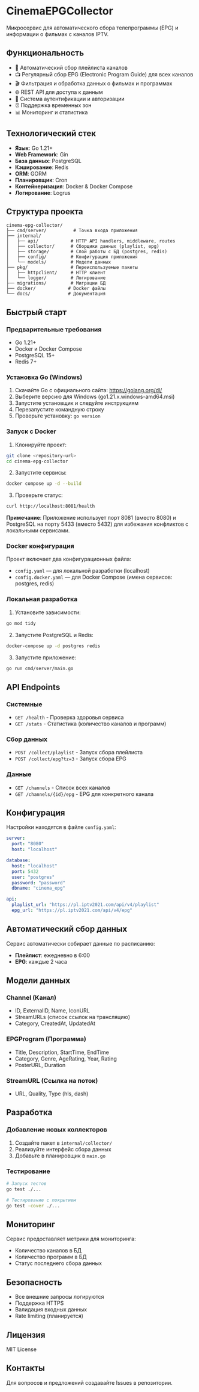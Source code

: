# CinemaEPGCollector

Микросервис для автоматического сбора телепрограммы (EPG) и информации о фильмах с каналов IPTV.

## Функциональность

- 🔄 Автоматический сбор плейлиста каналов
- 📺 Регулярный сбор EPG (Electronic Program Guide) для всех каналов
- 🎬 Фильтрация и обработка данных о фильмах и программах
- 🌐 REST API для доступа к данным
- 🔐 Система аутентификации и авторизации
- ⏰ Поддержка временных зон
- 📊 Мониторинг и статистика

## Технологический стек

- **Язык**: Go 1.21+
- **Web Framework**: Gin
- **База данных**: PostgreSQL
- **Кэширование**: Redis
- **ORM**: GORM
- **Планировщик**: Cron
- **Контейнеризация**: Docker & Docker Compose
- **Логирование**: Logrus

## Структура проекта

```
cinema-epg-collector/
├── cmd/server/          # Точка входа приложения
├── internal/
│   ├── api/            # HTTP API handlers, middleware, routes
│   ├── collector/      # Сборщики данных (playlist, epg)
│   ├── storage/        # Слой работы с БД (postgres, redis)
│   ├── config/         # Конфигурация приложения
│   └── models/         # Модели данных
├── pkg/                # Переиспользуемые пакеты
│   ├── httpclient/     # HTTP клиент
│   └── logger/         # Логирование
├── migrations/         # Миграции БД
├── docker/            # Docker файлы
└── docs/              # Документация
```

## Быстрый старт

### Предварительные требования

- Go 1.21+
- Docker и Docker Compose
- PostgreSQL 15+
- Redis 7+

### Установка Go (Windows)

1. Скачайте Go с официального сайта: https://golang.org/dl/
2. Выберите версию для Windows (go1.21.x.windows-amd64.msi)
3. Запустите установщик и следуйте инструкциям
4. Перезапустите командную строку
5. Проверьте установку: `go version`

### Запуск с Docker

1. Клонируйте проект:
```bash
git clone <repository-url>
cd cinema-epg-collector
```

2. Запустите сервисы:
```bash
docker compose up -d --build
```

3. Проверьте статус:
```bash
curl http://localhost:8081/health
```

**Примечание**: Приложение использует порт 8081 (вместо 8080) и PostgreSQL на порту 5433 (вместо 5432) для избежания конфликтов с локальными сервисами.

### Docker конфигурация

Проект включает два конфигурационных файла:
- `config.yaml` — для локальной разработки (localhost)
- `config.docker.yaml` — для Docker Compose (имена сервисов: postgres, redis)

### Локальная разработка

1. Установите зависимости:
```bash
go mod tidy
```

2. Запустите PostgreSQL и Redis:
```bash
docker-compose up -d postgres redis
```

3. Запустите приложение:
```bash
go run cmd/server/main.go
```

## API Endpoints

### Системные

- `GET /health` - Проверка здоровья сервиса
- `GET /stats` - Статистика (количество каналов и программ)

### Сбор данных

- `POST /collect/playlist` - Запуск сбора плейлиста
- `POST /collect/epg?tz=3` - Запуск сбора EPG

### Данные

- `GET /channels` - Список всех каналов
- `GET /channels/{id}/epg` - EPG для конкретного канала

## Конфигурация

Настройки находятся в файле `config.yaml`:

```yaml
server:
  port: "8080"
  host: "localhost"

database:
  host: "localhost"
  port: 5432
  user: "postgres"
  password: "password"
  dbname: "cinema_epg"

api:
  playlist_url: "https://pl.iptv2021.com/api/v4/playlist"
  epg_url: "https://pl.iptv2021.com/api/v4/epg"
```

## Автоматический сбор данных

Сервис автоматически собирает данные по расписанию:

- **Плейлист**: ежедневно в 6:00
- **EPG**: каждые 2 часа

## Модели данных

### Channel (Канал)
- ID, ExternalID, Name, IconURL
- StreamURLs (список ссылок на трансляцию)
- Category, CreatedAt, UpdatedAt

### EPGProgram (Программа)
- Title, Description, StartTime, EndTime
- Category, Genre, AgeRating, Year, Rating
- PosterURL, Duration

### StreamURL (Ссылка на поток)
- URL, Quality, Type (hls, dash)

## Разработка

### Добавление новых коллекторов

1. Создайте пакет в `internal/collector/`
2. Реализуйте интерфейс сбора данных
3. Добавьте в планировщик в `main.go`

### Тестирование

```bash
# Запуск тестов
go test ./...

# Тестирование с покрытием
go test -cover ./...
```

## Мониторинг

Сервис предоставляет метрики для мониторинга:

- Количество каналов в БД
- Количество программ в БД
- Статус последнего сбора данных

## Безопасность

- Все внешние запросы логируются
- Поддержка HTTPS
- Валидация входных данных
- Rate limiting (планируется)

## Лицензия

MIT License

## Контакты

Для вопросов и предложений создавайте Issues в репозитории.
